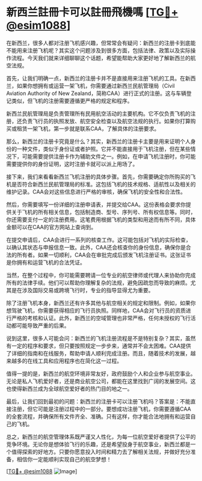 # 新西兰註冊卡可以註冊飛機嗎 [[TG💪+ @esim1088](https://t.me/s/esim1088)]

在新西兰，很多人都对注册飞机感兴趣，但常常会有疑问：新西兰的注册卡到底能不能用来注册飞机呢？其实这个问题涉及到很多方面，包括法律、政策以及实际操作流程。今天我们就来详细聊聊这个话题，希望能帮助大家更好地了解新西兰的航空法规。

首先，让我们明确一点，新西兰的注册卡并不是直接用来注册飞机的工具。在新西兰，如果你想拥有或运营一架飞机，你需要通过新西兰民航管理局（Civil Aviation Authority of New Zealand，简称CAA）进行正式的注册。这与车辆登记类似，但飞机的注册需要遵循更严格的规定和程序。

新西兰民航管理局是负责管理所有民用航空活动的主要机构。它不仅负责飞机的注册，还负责飞行员的执照发放、航空安全检查以及航空法规的执行。如果你打算购买或租赁一架飞机，第一步就是联系CAA，了解具体的注册要求。

那么，新西兰的注册卡究竟是什么？其实，新西兰的注册卡主要是用来证明个人身份的一种文件，类似于身份证或者护照。它并不能直接用于飞机注册，但在某些情况下，可能需要提供注册卡作为辅助文件之一。例如，在申请飞机注册时，你可能需要提供你的身份证明，这时注册卡就可以派上用场了。

接下来，我们来看看新西兰飞机注册的具体步骤。首先，你需要确定你所购买的飞机是否符合新西兰民航管理局的标准。这包括飞机的技术规格、适航性以及相关的维护记录。CAA会对这些信息进行严格的审核，确保飞机的安全性和合法性。

然后，你需要填写一份详细的注册申请表，并提交给CAA。这份表格会要求你提供关于飞机的所有相关信息，包括制造商、型号、序列号、所有权信息等。同时，你还需要支付一定的注册费用。这笔费用根据飞机的类型和用途而有所不同，具体金额可以在CAA的官方网站上查询到。

在提交申请后，CAA会进行一系列的核查工作。这可能包括对飞机的实际检查，以确认其状态与申报信息一致。此外，CAA还会核查你的身份信息，确保你是合法的所有者。如果一切顺利，CAA会在审批完成后颁发飞机注册证书。这张证书是你拥有和运营飞机的合法凭证。

当然，在整个过程中，你可能需要聘请一位专业的航空律师或代理人来协助你完成所有的法律手续。他们可以帮助你理解复杂的法规，避免因疏忽而导致的麻烦。尤其是在涉及国际交易或跨境飞行时，专业的指导显得尤为重要。

除了注册飞机本身，新西兰还有许多其他与航空相关的规定和限制。例如，如果你想驾驶飞机，你需要获得相应的飞行员执照。同样地，CAA会对飞行员的资质进行严格的考核和认证。此外，新西兰的空域管理也非常严格，任何未授权的飞行活动都可能导致严重的后果。

说到这里，很多人可能会问：新西兰的飞机注册流程是不是特别复杂？其实，虽然有一定的程序和要求，但只要按照规定一步步来，通常并不会太困难。CAA提供了详细的指南和在线服务，帮助申请人顺利完成注册。而且，随着技术的发展，越来越多的在线工具和应用程序也在简化这一过程。

值得一提的是，新西兰的航空环境非常友好，政府鼓励个人和企业参与航空事业。无论是私人飞机爱好者，还是商业航空公司，都能在这里找到广阔的发展空间。这也使得新西兰成为全球航空爱好者的热门目的地之一。

最后，让我们回到最初的问题：新西兰的注册卡可以注册飞机吗？答案是：不能直接注册，但它可能是注册过程中的一部分。要想成功注册飞机，你需要遵循CAA的全套流程，并确保所有文件齐全、准确。只有这样，你才能合法地拥有和运营自己的飞机。

总之，新西兰的航空管理体系既严谨又人性化，为每一位航空爱好者提供了公平的竞争环境。无论你是想体验飞行的乐趣，还是希望投身于航空事业，新西兰都是一个值得探索的好地方。只要你愿意投入时间和精力去了解相关法规，并做好充分准备，相信你一定能顺利实现自己的航空梦想！

[[TG💪+ @esim1088](https://t.me/s/esim1088) ![Image](https://i.postimg.cc/4NQfJmqS/Snipaste-2025-05-13-00-14-12.png)]